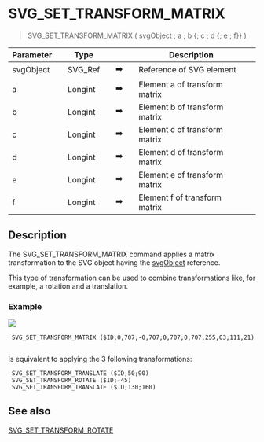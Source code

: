 <!-- SVG_SET_TRANSFORM_MATRIX ( objectID ; Param_2 ; Param_3 ; Param_4 ; Param_5 ; Param_6 ; Param_7 )
 -> objectID (Text)
 -> Param_2 (Real)
 -> Param_3 (Real)
 -> Param_4 (Real)
 -> Param_5 (Real)
 -> Param_6 (Real)
 -> Param_7 (Real)-->
# SVG_SET_TRANSFORM_MATRIX

> SVG_SET_TRANSFORM_MATRIX ( svgObject ; a ; b {; c ; d {; e ; f}} )

| Parameter |     | Type |     |     |     | Description |     |
| --- | --- | --- | --- | --- | --- | --- | --- |
| svgObject |     | SVG_Ref |     | ➡️ |     | Reference of SVG element |     |
| a   |     | Longint |     | ➡️ |     | Element a of transform matrix |     |
| b   |     | Longint |     | ➡️ |     | Element b of transform matrix |     |
| c   |     | Longint |     | ➡️ |     | Element c of transform matrix |     |
| d   |     | Longint |     | ➡️ |     | Element d of transform matrix |     |
| e   |     | Longint |     | ➡️ |     | Element e of transform matrix |     |
| f   |     | Longint |     | ➡️ |     | Element f of transform matrix |     |

## Description

The SVG_SET_TRANSFORM_MATRIX command applies a matrix transformation to the SVG object having the [svgObject](# "Reference of SVG element") reference.

This type of transformation can be used to combine transformations like, for example, a rotation and a translation.

### Example  

![](https://doc.4d.com/4Dv19/picture/194249/pict194249.en.png)

```4d
 SVG_SET_TRANSFORM_MATRIX ($ID;0,707;-0,707;0,707;0,707;255,03;111,21)  
  
```

Is equivalent to applying the 3 following transformations:

```4d
 SVG_SET_TRANSFORM_TRANSLATE ($ID;50;90)  
 SVG_SET_TRANSFORM_ROTATE ($ID;-45)  
 SVG_SET_TRANSFORM_TRANSLATE ($ID;130;160)
```

## See also

[SVG_SET_TRANSFORM_ROTATE](SVG_SET_TRANSFORM_ROTATE.md)
